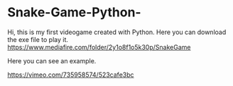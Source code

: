 # Snake-Game-Python-
Hi, this is my first videogame created with Python.
Here you can download the exe file to play it.
https://www.mediafire.com/folder/2y1o8f1o5k30p/SnakeGame

Here you can see an example.

https://vimeo.com/735958574/523cafe3bc
